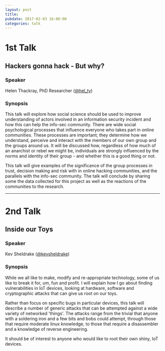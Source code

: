 ```yaml
---
layout: post
title: 
pubdate: 2017-02-03 16:00:00
categories: talk
---
```


# 1st Talk

##  Hackers gonna hack - But why?

### Speaker

Helen Thackray, PhD Researcher ([@hel_ty](https://twitter.com/hel_ty))

### Synopsis

This talk will explore how social science should be used to improve understanding of actors involved in an information 
security incident and how this can help the info-sec community. There are wide social psychological processes that 
influence everyone who takes part in online communities. These processes are important; they determine how we understand, 
perceive and interact with the members of our own group and the groups around us. It will be discussed how, regardless 
of how much of an anarchist or rebel we might be, individuals are strongly influenced by the norms and identity of their 
group - and whether this is a good thing or not.

This talk will give examples of the significance of the group processes 
in trust, decision making and risk with in online hacking communities, and the parallels with the info-sec community. 
The talk will conclude by sharing some the data collected for this project as well as the reactions of the communities 
to the research. 

<hr>  

# 2nd Talk

##  Inside our Toys

### Speaker

Kev Sheldrake ([@kevsheldrake](https://twitter.com/kevsheldrake))

### Synopsis

While we all like to make, modify and re-appropriate technology, some of us like to break it for, um, fun and profit.
I will explain how I go about finding vulnerabilities in IoT devices, looking at hardware, software and cryptographic
attacks that can give us root on our toys.

Rather than focus on specific bugs in particular devices, this talk will describe a number of generic attacks that
can be attempted against a wide variety of networked 'things'. The attacks range from the trivial that anyone with
a soldering iron and a few bits and bobs could attempt, through those that require moderate linux knowledge, to
those that require a disassembler and a knowledge of reverse engineering.

It should be of interest to anyone who would like to root their own shiny, IoT devices.

